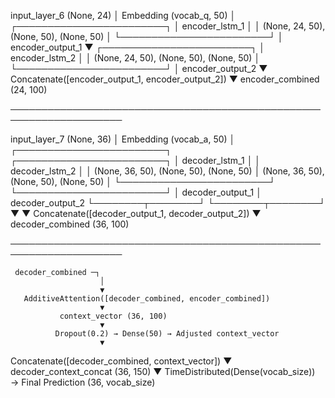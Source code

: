 input_layer_6 (None, 24)
        │
  Embedding (vocab_q, 50)
        │
  ┌────────────────────────┐
  │ encoder_lstm_1         │
  │ (None, 24, 50), (None, 50), (None, 50) │
  └────────────────────────┘
         │ encoder_output_1
         ▼
  ┌────────────────────────┐
  │ encoder_lstm_2         │
  │ (None, 24, 50), (None, 50), (None, 50) │
  └────────────────────────┘
         │ encoder_output_2
         ▼
  Concatenate([encoder_output_1, encoder_output_2]) 
         ▼
   encoder_combined (24, 100)

────────────────────────────────────────────────────────────────────

input_layer_7 (None, 36)
         │
  Embedding (vocab_a, 50)
         │
  ┌────────────────────────┐       ┌────────────────────────┐
  │ decoder_lstm_1         │       │ decoder_lstm_2         │
  │ (None, 36, 50), (None, 50), (None, 50) │  (None, 36, 50), (None, 50), (None, 50) │
  └────────────────────────┘       └────────────────────────┘
        │ decoder_output_1               │ decoder_output_2
        └────────┬────────┘               └────────┬────────┘
                 ▼                           ▼
  Concatenate([decoder_output_1, decoder_output_2]) 
                 ▼
        decoder_combined (36, 100)

────────────────────────────────────────────────────────────────────

     decoder_combined ─┐
                        │
                        ▼
       AdditiveAttention([decoder_combined, encoder_combined]) 
                        ▼
               context_vector (36, 100)
                        ▼
              Dropout(0.2) → Dense(50) → Adjusted context_vector
                        ▼
  Concatenate([decoder_combined, context_vector]) 
                        ▼
         decoder_context_concat (36, 150) 
                        ▼
   TimeDistributed(Dense(vocab_size)) → Final Prediction (36, vocab_size)
